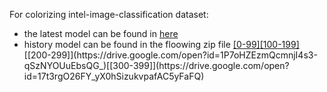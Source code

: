 For colorizing intel-image-classification dataset:
* the latest model can be found in [here](https://drive.google.com/open?id=1Lz67HXfubm8XzIX7HqxVC1xM8eZ7TIH9)
* history model can be found in the floowing zip file [[0-99]](https://drive.google.com/open?id=1ShBz9wWH7vYWCc54mRwxh3Azt_CvGG-h)[[100-199]](https://drive.google.com/open?id=1P7oHZEzmQcmnjI4s3-qSzNYOUuEbsQG_)[[200-299]](https://drive.google.com/open?id=1P7oHZEzmQcmnjI4s3-qSzNYOUuEbsQG_)[[300-399]](https://drive.google.com/open?id=17t3rgO26FY_yX0hSizukvpafAC5yFaFQ)
